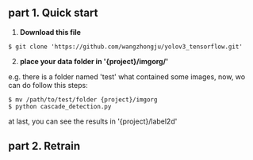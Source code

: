 ## part 1. Quick start
1. **Download this file**
````bashrc
$ git clone 'https://github.com/wangzhongju/yolov3_tensorflow.git'
````
2. **place your data folder in '{project}/imgorg/'**

e.g.  there is a folder named 'test' what contained some images,
now, wo can do follow this steps:
````bashrc
$ mv /path/to/test/folder {project}/imgorg
$ python cascade_detection.py
````
at last, you can see the results in '{project}/label2d'

## part 2. Retrain
